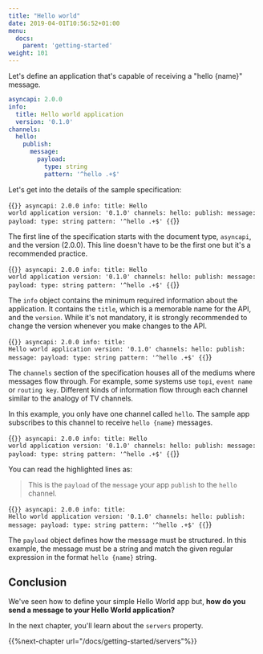 ```yaml
---
title: "Hello world"
date: 2019-04-01T10:56:52+01:00
menu:
  docs:
    parent: 'getting-started'
weight: 101
---
```


Let's define an application that's capable of receiving a "hello {name}" message.

```yaml
asyncapi: 2.0.0
info:
  title: Hello world application
  version: '0.1.0'
channels:
  hello:
    publish:
      message:
        payload:
          type: string
          pattern: '^hello .+$'
```

Let's get into the details of the sample specification:

{{<code lang="yaml" lines="1">}}
asyncapi: 2.0.0
info:
  title: Hello world application
  version: '0.1.0'
channels:
  hello:
    publish:
      message:
        payload:
          type: string
          pattern: '^hello .+$'
{{</code>}}

The first line of the specification starts with the document type, `asyncapi`, and the version (2.0.0). This line doesn't have to be the first one but it's a recommended practice.

{{<code lang="yaml" lines="2-4">}}
asyncapi: 2.0.0
info:
  title: Hello world application
  version: '0.1.0'
channels:
  hello:
    publish:
      message:
        payload:
          type: string
          pattern: '^hello .+$'
{{</code>}}

The `info` object contains the minimum required information about the application. It contains the `title`, which is a memorable name for the API, and the `version`. While it's not mandatory, it is strongly recommended to change the version whenever you make changes to the API.

{{<code lang="yaml" lines="5-11">}}
asyncapi: 2.0.0
info:
  title: Hello world application
  version: '0.1.0'
channels:
  hello:
    publish:
      message:
        payload:
          type: string
          pattern: '^hello .+$'
{{</code>}}

The `channels` section of the specification houses all of the mediums where messages flow through. For example, some systems use `topi`, `event name` or `routing key`. Different kinds of information flow through each channel similar to the analogy of TV channels.

In this example, you only have one channel called `hello`. The sample app subscribes to this channel to receive `hello {name}` messages.

{{<code lang="yaml" lines="6-9">}}
asyncapi: 2.0.0
info:
  title: Hello world application
  version: '0.1.0'
channels:
  hello:
    publish:
      message:
        payload:
          type: string
          pattern: '^hello .+$'
{{</code>}}

You can read the highlighted lines as:
> This is the `payload` of the `message` your app `publish` to the `hello` channel.

{{<code lang="yaml" lines="9-11">}}
asyncapi: 2.0.0
info:
  title: Hello world application
  version: '0.1.0'
channels:
  hello:
    publish:
      message:
        payload:
          type: string
          pattern: '^hello .+$'
{{</code>}}

The `payload` object defines how the message must be structured. In this example, the message must be a string and match the given regular expression in the format `hello {name}` string.

## Conclusion

We've seen how to define your simple Hello World app but, **how do you send a message to your Hello World application?**

In the next chapter, you'll learn about the `servers` property.

{{%next-chapter url="/docs/getting-started/servers"%}}
